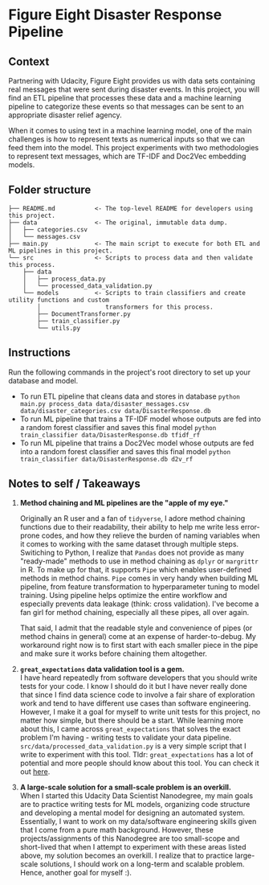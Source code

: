 # Figure Eight Disaster Response Pipeline 

## Context
Partnering with Udacity, Figure Eight provides us with data sets containing real messages that were sent during disaster events. In this project, you will find an ETL pipeline that processes these data and a machine learning pipeline to categorize these events so that messages can be sent to an appropriate disaster relief agency.  

When it comes to using text in a machine learning model, one of the main challenges is how to represent texts as numerical inputs so that we can feed them into the model. This project experiments with two methodologies to represent text messages, which are TF-IDF and Doc2Vec embedding models.
## Folder structure
```
├── README.md           <- The top-level README for developers using this project.
├── data                <- The original, immutable data dump.
│   ├── categories.csv
│   └── messages.csv
├── main.py             <- The main script to execute for both ETL and ML pipelines in this project.
└── src                 <- Scripts to process data and then validate this process.
    ├── data
    │   ├── process_data.py
    │   └── processed_data_validation.py
    └── models          <- Scripts to train classifiers and create utility functions and custom
        │                  transformers for this process.
        ├── DocumentTransformer.py
        ├── train_classifier.py
        └── utils.py
```

## Instructions
Run the following commands in the project's root directory to set up your database and model.

   - To run ETL pipeline that cleans data and stores in database
        `python main.py process_data data/disaster_messages.csv data/disaster_categories.csv data/DisasterResponse.db`
   - To run ML pipeline that trains a TF-IDF model whose outputs are fed into a random forest classifier and saves this final model
        `python train_classifier data/DisasterResponse.db tfidf_rf`
   - To run ML pipeline that trains a Doc2Vec model whose outputs are fed into a random forest classifier and saves this final model
        `python train_classifier data/DisasterResponse.db d2v_rf`

## Notes to self / Takeaways
1. **Method chaining and ML pipelines are the "apple of my eye."**  
  
    Originally an R user and a fan of `tidyverse`, I adore method chaining functions due to their readability, their ability to help me write less error-prone codes, and how they relieve the burden of naming variables when it comes to working with the same dataset through multiple steps. Switiching to Python, I realize that `Pandas` does not provide as many "ready-made" methods to use in method chaining as `dplyr` or `margrittr` in R. To make up for that, it supports `Pipe` which enables user-defined methods in method chains. `Pipe` comes in very handy when building ML pipeline, from feature transformation to hyperparameter tuning to model training. Using pipeline helps optimize the entire workflow and especially prevents data leakage (think: cross validation). I've become a fan girl for method chaining, especially all these pipes, all over again.  
  
    That said, I admit that the readable style and convenience of pipes (or method chains in general) come at an expense of harder-to-debug. My workaround right now is to first start with each smaller piece in the pipe and make sure it works before chaining them altogether.     

2. **`great_expectations` data validation tool is a gem.**  
    I have heard repeatedly from software developers that you should write tests for your code. I know I should do it but I have never really done that since I find data science code to involve a fair share of exploration work and tend to have different use cases than software engineering. However, I make it a goal for myself to write unit tests for this project, no matter how simple, but there should be a start. While learning more about this, I came across `great_expectations` that solves the exact problem I'm having - writing tests to validate your data pipeline. `src/data/processed_data_validation.py` is a very simple script that I write to experiment with this tool. Tldr: `great_expectations` has a lot of potential and more people should know about this tool. You can check it out [here](https://github.com/great-expectations/great_expectations).  
    
3. **A large-scale solution for a small-scale problem is an overkill.**  
   When I started this Udacity Data Scientist Nanodegree, my main goals are to practice writing tests for ML models, organizing code structure and developing a mental model for designing an automated system. Essentially, I want to work on my data/software engineering skills given that I come from a pure math background. However, these projects/assignments of this Nanodegree are too small-scope and short-lived that when I attempt to experiment with these areas listed above, my solution becomes an overkill. I realize that to practice large-scale solutions, I should work on a long-term and scalable problem. Hence, another goal for myself :).     